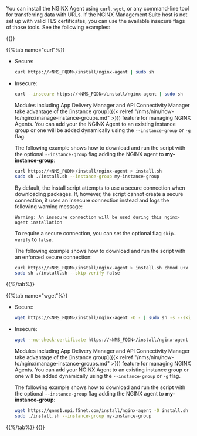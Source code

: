 You can install the NGINX Agent using `curl`, `wget`, or any command-line tool for transferring data with URLs. If the NGINX Management Suite host is not set up with valid TLS certificates, you can use the available insecure flags of those tools. See the following examples:

{{<tabs name="install-agent-api">}}

{{%tab name="curl"%}}

- Secure:

  ```bash
  curl https://<NMS_FQDN>/install/nginx-agent | sudo sh
  ```

- Insecure:

  ```bash
  curl --insecure https://<NMS_FQDN>/install/nginx-agent | sudo sh
  ```

  Modules including App Delivery Manager and API Connectivity Manager take advantage of the [instance group]({{< relref "/nms/nim/how-to/nginx/manage-instance-groups.md" >}}) feature for managing NGINX Agents.  You can add your the NGINX Agent to an existing instance group or one will be added dynamically using the `--instance-group` or `-g` flag.  

  The following example shows how to download and run the script with the optional `--instance-group` flag adding the NGINX agent to **my-instance-group**:

  ```bash
  curl https://<NMS_FQDN>/install/nginx-agent > install.sh
  sudo sh ./install.sh --instance-group my-instance-group
  ```

  By default, the install script attempts to use a secure connection when downloading packages. If, however, the script cannot create a secure connection, it uses an insecure connection instead and logs the following warning message:

  ``` text
  Warning: An insecure connection will be used during this nginx-agent installation
  ```

  To require a secure connection, you can set the optional flag `skip-verify` to `false`.

  The following example shows how to download and run the script with an enforced secure connection:

  ```bash
  curl https://<NMS_FQDN>/install/nginx-agent > install.sh chmod u+x install.sh; chmod u+x install.sh
  sudo sh ./install.sh --skip-verify false
  ```

{{%/tab%}}

{{%tab name="wget"%}}


- Secure:

  ```bash
  wget https://<NMS_FQDN>/install/nginx-agent -O - | sudo sh -s --skip-verify false
  ```

- Insecure:

  ```bash
  wget --no-check-certificate https://<NMS_FQDN>/install/nginx-agent -O - | sudo sh
  ```

   Modules including App Delivery Manager and API Connectivity Manager take advantage of the [instance group]({{< relref "/nms/nim/how-to/nginx/manage-instance-groups.md" >}}) feature for managing NGINX Agents.  You can add your NGINX Agent to an existing instance group or one will be added dynamically using the `--instance-group` or `-g` flag. 

   The following example shows how to download and run the script with the optional `--instance-group` flag adding the NGINX agent to **my-instance-group**:

   ```bash
   wget https://gnms1.npi.f5net.com/install/nginx-agent -O install.sh ; chmod u+x install.sh
   sudo ./install.sh --instance-group my-instance-group
   ```


{{%/tab%}}
{{</tabs>}}

<!-- Do not remove. Keep this code at the bottom of the include -->
<!-- DOCS-1031 -->